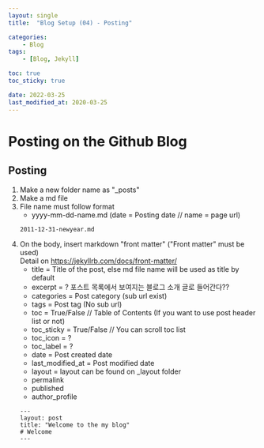 ```yaml
---
layout: single
title:  "Blog Setup (04) - Posting"

categories:
    - Blog
tags:
    - [Blog, Jekyll]

toc: true
toc_sticky: true

date: 2022-03-25
last_modified_at: 2020-03-25
---
```

# Posting on the Github Blog

## Posting  
1. Make a new folder name as "_posts"
2. Make a md file
3. File name must follow format
    - yyyy-mm-dd-name.md        (date = Posting date // name = page url)
    ```
    2011-12-31-newyear.md
    ```
4. On the body, insert markdown "front matter" ("Front matter" must be used)  
    Detail on https://jekyllrb.com/docs/front-matter/
    - title = Title of the post, else md file name will be used as title by default
    - excerpt = ? 포스트 목록에서 보여지는 블로그 소개 글로 들어간다??
    - categories = Post category (sub url exist)
    - tags = Post tag (No sub url)
    - toc = True/False  // Table of Contents (If you want to use post header list or not)
    - toc_sticky = True/False // You can scroll toc list
    - toc_icon = ?
    - toc_label = ?
    - date = Post created date
    - last_modified_at = Post modified date
    - layout = layout can be found on _layout folder
    - permalink
    - published
    - author_profile
    ```
    ---
    layout: post
    title: "Welcome to the my blog"
    # Welcome
    ---
    ```